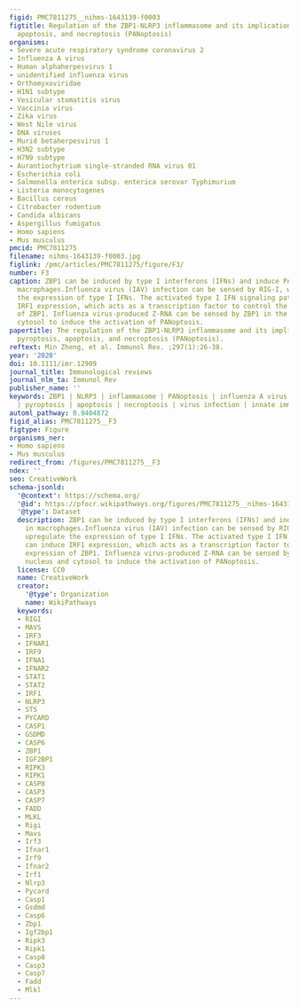 ```yaml
---
figid: PMC7811275__nihms-1643139-f0003
figtitle: Regulation of the ZBP1-NLRP3 inflammasome and its implications in pyroptosis,
  apoptosis, and necroptosis (PANoptosis)
organisms:
- Severe acute respiratory syndrome coronavirus 2
- Influenza A virus
- Human alphaherpesvirus 1
- unidentified influenza virus
- Orthomyxoviridae
- H1N1 subtype
- Vesicular stomatitis virus
- Vaccinia virus
- Zika virus
- West Nile virus
- DNA viruses
- Murid betaherpesvirus 1
- H3N2 subtype
- H7N9 subtype
- Aurantiochytrium single-stranded RNA virus 01
- Escherichia coli
- Salmonella enterica subsp. enterica serovar Typhimurium
- Listeria monocytogenes
- Bacillus cereus
- Citrobacter rodentium
- Candida albicans
- Aspergillus fumigatus
- Homo sapiens
- Mus musculus
pmcid: PMC7811275
filename: nihms-1643139-f0003.jpg
figlink: /pmc/articles/PMC7811275/figure/F3/
number: F3
caption: ZBP1 can be induced by type I interferons (IFNs) and induce PANoptosis in
  macrophages.Influenza virus (IAV) infection can be sensed by RIG-I, which will upregulate
  the expression of type I IFNs. The activated type I IFN signaling pathway can induce
  IRF1 expression, which acts as a transcription factor to control the expression
  of ZBP1. Influenza virus-produced Z-RNA can be sensed by ZBP1 in the nucleus and
  cytosol to induce the activation of PANoptosis.
papertitle: The regulation of the ZBP1-NLRP3 inflammasome and its implications in
  pyroptosis, apoptosis, and necroptosis (PANoptosis).
reftext: Min Zheng, et al. Immunol Rev. ;297(1):26-38.
year: '2020'
doi: 10.1111/imr.12909
journal_title: Immunological reviews
journal_nlm_ta: Immunol Rev
publisher_name: ''
keywords: ZBP1 | NLRP3 | inflammasome | PANoptosis | influenza A virus | PANoptosome
  | pyroptosis | apoptosis | necroptosis | virus infection | innate immunity
automl_pathway: 0.9404872
figid_alias: PMC7811275__F3
figtype: Figure
organisms_ner:
- Homo sapiens
- Mus musculus
redirect_from: /figures/PMC7811275__F3
ndex: ''
seo: CreativeWork
schema-jsonld:
  '@context': https://schema.org/
  '@id': https://pfocr.wikipathways.org/figures/PMC7811275__nihms-1643139-f0003.html
  '@type': Dataset
  description: ZBP1 can be induced by type I interferons (IFNs) and induce PANoptosis
    in macrophages.Influenza virus (IAV) infection can be sensed by RIG-I, which will
    upregulate the expression of type I IFNs. The activated type I IFN signaling pathway
    can induce IRF1 expression, which acts as a transcription factor to control the
    expression of ZBP1. Influenza virus-produced Z-RNA can be sensed by ZBP1 in the
    nucleus and cytosol to induce the activation of PANoptosis.
  license: CC0
  name: CreativeWork
  creator:
    '@type': Organization
    name: WikiPathways
  keywords:
  - RIGI
  - MAVS
  - IRF3
  - IFNAR1
  - IRF9
  - IFNA1
  - IFNAR2
  - STAT1
  - STAT2
  - IRF1
  - NLRP3
  - STS
  - PYCARD
  - CASP1
  - GSDMD
  - CASP6
  - ZBP1
  - IGF2BP1
  - RIPK3
  - RIPK1
  - CASP8
  - CASP3
  - CASP7
  - FADD
  - MLKL
  - Rigi
  - Mavs
  - Irf3
  - Ifnar1
  - Irf9
  - Ifnar2
  - Irf1
  - Nlrp3
  - Pycard
  - Casp1
  - Gsdmd
  - Casp6
  - Zbp1
  - Igf2bp1
  - Ripk3
  - Ripk1
  - Casp8
  - Casp3
  - Casp7
  - Fadd
  - Mlkl
---
```

